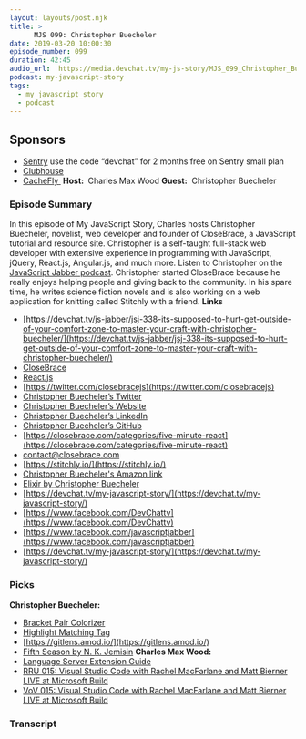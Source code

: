 ```yaml
---
layout: layouts/post.njk
title: >
      MJS 099: Christopher Buecheler
date: 2019-03-20 10:00:30
episode_number: 099
duration: 42:45
audio_url:  https://media.devchat.tv/my-js-story/MJS_099_Christopher_Buecheler.mp3
podcast: my-javascript-story
tags: 
  - my_javascript_story
  - podcast
---
```


## **Sponsors**

- [Sentry](https://sentry.io/) use the code “devchat” for 2 months free on Sentry small plan
- [Clubhouse](https://clubhouse.io/jsstory)
- [CacheFly&nbsp;](https://www.cachefly.com/)
**Host:&nbsp;** Charles Max Wood **Guest:** &nbsp;Christopher Buecheler
### **Episode Summary**
In this episode of My JavaScript Story, Charles hosts Christopher Buecheler, novelist, web developer and founder of CloseBrace, a JavaScript tutorial and resource site. Christopher is a self-taught full-stack web developer with extensive experience in programming with JavaScript, jQuery, React.js, Angular.js, and much more. Listen to Christopher on the&nbsp; [JavaScript Jabber podcast](https://devchat.tv/js-jabber/jsj-338-its-supposed-to-hurt-get-outside-of-your-comfort-zone-to-master-your-craft-with-christopher-buecheler/). Christopher started CloseBrace because he really enjoys helping people and giving back to the community. In his spare time, he writes science fiction novels and is also working on a web application for knitting called Stitchly with a friend. **Links**
- [https://devchat.tv/js-jabber/jsj-338-its-supposed-to-hurt-get-outside-of-your-comfort-zone-to-master-your-craft-with-christopher-buecheler/](https://devchat.tv/js-jabber/jsj-338-its-supposed-to-hurt-get-outside-of-your-comfort-zone-to-master-your-craft-with-christopher-buecheler/)
- [CloseBrace](https://closebrace.com/)
- [React.js](https://reactjs.org/)
- [https://twitter.com/closebracejs](https://twitter.com/closebracejs)
- [Christopher Buecheler’s Twitter](https://twitter.com/cwbuecheler)
- [Christopher Buecheler’s Website](https://cwbuecheler.com/)
- [Christopher Buecheler’s LinkedIn](https://www.linkedin.com/in/cwbuecheler)
- [Christopher Buecheler’s GitHub](https://github.com/cwbuecheler)
- [https://closebrace.com/categories/five-minute-react](https://closebrace.com/categories/five-minute-react)
- [contact@closebrace.com](mailto:contact@closebrace.com)
- [https://stitchly.io/](https://stitchly.io/)
- [Christopher Buecheler's Amazon link](https://www.amazon.com/Christopher-Buecheler/e/B004KA4MLE)
- [Elixir by Christopher Buecheler](https://www.amazon.com/gp/product/B07KGNG2VX/ref=dbs_a_def_rwt_bibl_vppi_i3)
- [https://devchat.tv/my-javascript-story/](https://devchat.tv/my-javascript-story/)
- [https://www.facebook.com/DevChattv](https://www.facebook.com/DevChattv)
- [https://www.facebook.com/javascriptjabber](https://www.facebook.com/javascriptjabber)
- [https://devchat.tv/my-javascript-story/](https://devchat.tv/my-javascript-story/)

### **Picks**
 **Christopher Buecheler:**
- [Bracket Pair Colorizer](https://marketplace.visualstudio.com/items?itemName=CoenraadS.bracket-pair-colorizer)
- [Highlight Matching Tag](https://marketplace.visualstudio.com/items?itemName=vincaslt.highlight-matching-tag)
- [https://gitlens.amod.io/](https://gitlens.amod.io/)
- [Fifth Season by N. K. Jemisin](https://www.amazon.com/Fifth-Season-Broken-Earth/dp/0316229296)
**Charles Max Wood:**
- [Language Server Extension Guide](https://code.visualstudio.com/api/language-extensions/language-server-extension-guide)
- [RRU 015: Visual Studio Code with Rachel MacFarlane and Matt Bierner LIVE at Microsoft Build](https://devchat.tv/react-round-up/rru-015-visual-studio-code-with-rachel-macfarlane-and-matt-bierner-live-at-microsoft-build/)
- [VoV 015: Visual Studio Code with Rachel MacFarlane and Matt Bierner LIVE at Microsoft Build](https://devchat.tv/views-on-vue/vov-015-visual-studio-code-with-rachel-macfarlane-and-matt-bierner-live-at-microsoft-build/)
&nbsp;

### Transcript



